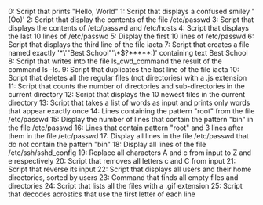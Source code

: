 0: Script that prints "Hello, World"
1: Script that displays a confused smiley "(Ôo)'
2: Script that display the contents of the file /etc/passwd
3: Script that displays the contents of /etc/passwd and /etc/hosts
4: Script that displays the last 10 lines of /etc/passwd
5: Display the first 10 lines of /etc/passwd
6: Script that displays the third line of the file iacta
7: Script that creates a file named exactly '\*\\'"Best School"\'\\*$\?\*\*\*\*\*:)' containing text Best School
8: Script that writes into the file ls_cwd_command the result of the command ls -ls.
9: Script that duplicates the last line of the file iacta
10: Script that deletes all the regular files (not directories) with a .js extension
11: Script that counts the number of directories and sub-directories in the current directory
12: Script that displays the 10 newest files in the current directory
13: Script that takes a list of words as input and prints only words that appear exactly once
14: Lines containing the pattern "root" from the file /etc/passwd
15: Display the number of lines that contain the pattern "bin" in the file /etc/passwd
16: Lines that contain pattern "root" and 3 lines after them in the file /etc/passwd
17: Display all lines in the file /etc/passwd that do not contain the pattern "bin"
18: Display all lines of the file /etc/ssh/sshd_config
19: Replace all characters A and c from input to Z and e respectively
20: Script that removes all letters c and C from input
21: Script that reverse its input
22: Script that displays all users and their home directories, sorted by users
23: Command that finds all empty files and directories
24: Script that lists all the files with a .gif extension
25: Script that decodes acrostics that use the first letter of each line 
